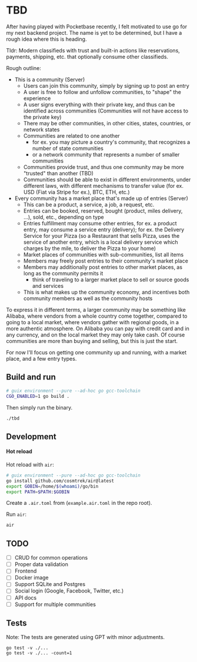 # TBD

After having played with Pocketbase recently, I felt motivated to use go for my next backend project. The name is yet to be determined, but I have a rough idea where this is heading.

Tldr: Modern classifieds with trust and built-in actions like reservations, payments, shipping, etc. that optionally consume other classifieds.

Rough outline:

- This is a community (Server)
  - Users can join this community, simply by signing up to post an entry
  - A user is free to follow and unfollow communities, to "shape" the experience
  - A user signs everything with their private key, and thus can be identified across communities (Communities will not have access to the private key)
  - There may be other communities, in other cities, states, countries, or network states
  - Communities are related to one another
    - for ex. you may picture a country's community, that recognizes a number of state communities
    - or a network community that represents a number of smaller communities
  - Communities provide trust, and thus one community may be more "trusted" than another (TBD)
  - Communities should be able to exist in different environments, under different laws, with different mechanisms to transfer value (for ex. USD (Fiat via Stripe for ex.), BTC, ETH, etc.)
- Every community has a market place that's made up of entries (Server)
  - This can be a product, a service, a job, a request, etc.
  - Entries can be booked, reserved, bought (product, miles delivery, ...), sold, etc., depending on type
  - Entries fulfillment may consume other entries, for ex. a product entry, may consume a service entry (delivery); for ex. the Delivery Service for your Pizza (so a Restaurant that sells Pizza, uses the service of another entry, which is a local delivery service which charges by the mile, to deliver the Pizza to your home)
  - Market places of communities with sub-communities, list all items
  - Members may freely post entries to their community's market place
  - Members may additionally post entries to other market places, as long as the community permits it
    - think of traveling to a larger market place to sell or source goods and services
  - This is what makes up the community economy, and incentives both community members as well as the community hosts

To express it in different terms, a larger community may be something like Alibaba, where vendors from a whole country come together, compared to going to a local market, where vendors gather with regional goods, in a more authentic atmosphere. On Alibaba you can pay with credit card and in any currency, and on the local market they may only take cash. Of course communities are more than buying and selling, but this is just the start.
  
For now I'll focus on getting one community up and running, with a market place, and a few entry types.

## Build and run

```bash
# guix environment --pure --ad-hoc go gcc-toolchain
CGO_ENABLED=1 go build .
```

Then simply run the binary.

```bash
./tbd
```

## Development

#### Hot reload

Hot reload with `air`:

```bash
# guix environment --pure --ad-hoc go gcc-toolchain
go install github.com/cosmtrek/air@latest
export GOBIN=/home/$(whoami)/go/bin
export PATH=$PATH:$GOBIN
```

Create a `.air.toml` from (`example.air.toml` in the repo root).

Run `air`:

```bash
air
```

## TODO

- [ ] CRUD for common operations
- [ ] Proper data validation
- [ ] Frontend
- [ ] Docker image
- [ ] Support SQLite and Postgres
- [ ] Social login (Google, Facebook, Twitter, etc.)
- [ ] API docs
- [ ] Support for multiple communities

## Tests

Note: The tests are generated using GPT with minor adjustments.

```
go test -v ./...
go test -v ./... -count=1
```